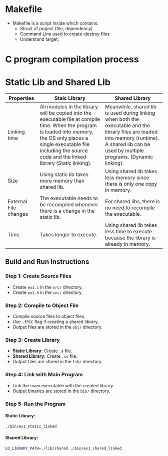 # Makefile 
- Makefile is a script inside which contains:
    - Struct of project (file, dependency)
    - Command Line used to create-destroy files
    - Understand target, 

# C program compilation process

# Static Lib and Shared Lib
| Properties | Staic Library | Shared Library |
|------------|---------------|----------------|
| Linking time | All modules in the library will be copied into the executable file at compile time. When the program is loaded into memory, the OS only places a single executable file including the source code and the linked library (Static linking).| Meanwhile, shared lib is used during linking when both the executable and the library files are loaded into memory (runtime). A shared lib can be used by multiple programs. (Dynamic linking).|
| Size | Using static lib takes more memory than shared lib. | Using shared lib takes less memory since there is only one copy in memory.|
| External File changes | The executable needs to be recompiled whenever there is a change in the static lib. | For shared libs, there is no need to recompile the executable.|
| Time | Takes longer to execute. | Using shared lib takes less time to execute because the library is already in memory. |

## Build and Run Instructions

### Step 1: Create Source Files
- Create `ex1.c` in the `src/` directory.
- Create `ex1.h` in the `inc/` directory.

### Step 2: Compile to Object File
- Compile source files to object files.
- Use `-fPIC` flag if creating a shared library.
- Output files are stored in the `obj/` directory.

### Step 3: Create Library
- **Static Library:** Create `.a` file.
- **Shared Library:** Create `.so` file.
- Output files are stored in the `lib/` directory.

### Step 4: Link with Main Program
- Link the main executable with the created library.
- Output binaries are stored in the `bin/` directory.

### Step 5: Run the Program
#### Static Library:
```sh
./bin/ex1_static_linked
```
#### Shared Library:
```sh
LD_LIBRARY_PATH=./lib/shared ./bin/ex1_shared_linked
```
